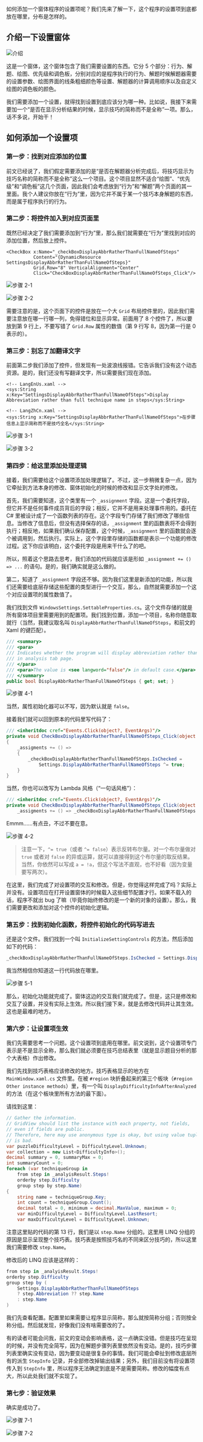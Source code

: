 如何添加一个窗体程序的设置项呢？我们先来了解一下，这个程序的设置项到底都放在哪里，分布是怎样的。



## 介绍一下设置窗体

![介绍](https://images.gitee.com/uploads/images/2021/0124/173740_9bbc650c_1449374.png "Intro.png")

这是一个窗体，这个窗体包含了我们需要设置的东西。它分 5 个部分：行为、解题、绘图、优先级和调色板，分别对应的是程序执行的行为、解题时候解题器需要的设置参数、绘图界面的线条粗细颜色等设置、解题器的计算调用顺序以及自定义绘图的调色板的颜色。

我们需要添加一个设置，就得找到设置到底应该分为哪一种。比如说，我接下来需要加一个“是否在显示分析结果的时候，显示技巧的简称而不是全称”一项。那么，话不多说，开始干！



## 如何添加一个设置项

### 第一步：找到对应添加的位置

前文已经说了，我们假定需要添加的是“是否在解题器分析完成后，将技巧显示为技巧名称的简称而不是全称”这么一个项目。这个项目显然不适合“绘图”、“优先级”和“调色板”这几个页面，因此我们会考虑放到“行为”和“解题”两个页面的其一里面。我个人建议你放在“行为”里，因为它并不属于某一个技巧本身解题的东西，而是属于程序执行的行为。



### 第二步：将控件加入到对应页面里

既然已经决定了我们需要添加到“行为”里，那么我们就需要在“行为”里找到对应的添加位置，然后放上控件。

```xaml
<CheckBox x:Name="_checkBoxDisplayAbbrRatherThanFullNameOfSteps"
          Content="{DynamicResource SettingsDisplayAbbrRatherThanFullNameOfSteps}"
          Grid.Row="8" VerticalAlignment="Center"
          Click="CheckBoxDisplayAbbrRatherThanFullNameOfSteps_Click"/>
```

![步骤 2-1](https://images.gitee.com/uploads/images/2021/0124/173755_3a33b291_1449374.png "Step2-1.png")

![步骤 2-2](https://images.gitee.com/uploads/images/2021/0124/173804_fdb37837_1449374.png "Step2-2.png")

需要注意的是，这个页面下的控件是放在一个大 `Grid` 布局控件里的，因此我们需要注意放在哪一行哪一列，免得错位和显示异常。前面用了 8 个控件了，所以要放到第 9 行上，不要写错了 `Grid.Row` 属性的数值（第 9 行写 8，因为第一行是 0 表示的）。



### 第三步：别忘了加翻译文字

前面第二步我们添加了控件，但发现有一处波浪线报错。它告诉我们没有这个动态资源。是的，我们还没有写翻译文字，所以需要我们现在添加。

```xaml
<!-- LangEnUs.xaml -->
<sys:String x:Key="SettingsDisplayAbbrRatherThanFullNameOfSteps">Display Abbreviation rather than full technique name in steps</sys:String>

<!-- LangZhCn.xaml -->
<sys:String x:Key="SettingsDisplayAbbrRatherThanFullNameOfSteps">在步骤信息上显示简称而不是技巧全名</sys:String>
```

![步骤 3-1](https://images.gitee.com/uploads/images/2021/0124/173814_bba774b1_1449374.png "Step3-1.png")

![步骤 3-2](https://images.gitee.com/uploads/images/2021/0124/173822_e5571b37_1449374.png "Step3-2.png")


### 第四步：给这里添加处理逻辑

接着，我们需要给这个设置项添加处理逻辑了。不过，这一步稍微复杂一点，因为它牵扯到方法本身的修改、窗体初始化的时候的修改和显示文字处的修改。

首先，我们需要知道，这个类里有一个 `_assignment` 字段。这是一个委托字段，但它并不是任何事件成员背后的字段；相反，它并不是用来处理事件用的。委托在 C# 里被设计成了一个函数列表的存在。这个字段专门存储了我们修改了哪些信息。当修改了信息后，但没有选择保存的话，`_assignment` 里的函数表将不会得到执行；相反地，如果我们确认保存配置，这个时候，`_assignment` 里的函数就会逐个被调用到，然后执行。实际上，这个字段里存储的函数都是表示一个功能的修改过程。这下你应该明白，这个委托字段是用来干什么了的吧。

所以，照着这个思路去思考，我们添加的代码就应该是形如 `_assignment += () => ...` 的语句。是的，我们确实就是这么做的。

第二，知道了 `_assignment` 字段还不够。因为我们这里是新添加的功能，所以我们还需要给底层存储这些配置的类型进行一个交互，那么，自然就需要添加一个这个对应设置项的属性数值了。

我们找到文件 `WindowsSettings.SettableProperties.cs`。这个文件存储的就是所有窗体项目里需要用到的配置项。我们找到位置，添加一个项目，名称你随意取就行（当然，我建议取名叫 `DisplayAbbrRatherThanFullNameOfSteps`，和前文的 Xaml 的键匹配）。

```csharp
/// <summary>
/// <para>
/// Indicates whether the program will display abbreviation rather than full name for a technique
/// in analysis tab page.
/// </para>
/// <para>The value is <see langword="false"/> in default case.</para>
/// </summary>
public bool DisplayAbbrRatherThanFullNameOfSteps { get; set; }
```

![步骤 4-1](https://images.gitee.com/uploads/images/2021/0124/173832_70f55758_1449374.png "Step4-1.png")

当然，属性初始化器可以不写，因为默认就是 `false`。

接着我们就可以回到原本的代码里写代码了：

```csharp
/// <inheritdoc cref="Events.Click(object?, EventArgs)"/>
private void CheckBoxDisplayAbbrRatherThanFullNameOfSteps_Click(object sender, RoutedEventArgs e)
{
    _assigments += () =>
    {
        _checkBoxDisplayAbbrRatherThanFullNameOfSteps.IsChecked =
            Settings.DisplayAbbrRatherThanFullNameOfSteps ^= true;
    }
}
```

当然，你也可以改写为 Lambda 风格（“一句话风格”）：

```csharp
/// <inheritdoc cref="Events.Click(object?, EventArgs)"/>
private void CheckBoxDisplayAbbrRatherThanFullNameOfSteps_Click(object sender, RoutedEventArgs e) =>
    _assigments += () => _checkBoxDisplayAbbrRatherThanFullNameOfSteps.IsChecked = Settings.DisplayAbbrRatherThanFullNameOfSteps ^= true;
```

Emmm……有点丑，不过不要在意。

![步骤 4-2](https://images.gitee.com/uploads/images/2021/0124/173843_72e8f2d5_1449374.png "Step4-2.png")

> 注意一下，`^= true`（或者 `^= false`）表示反转布尔量。对一个布尔量做对 `true` 或者对 `false` 的异或运算，就可以直接得到这个布尔量的取反结果。当然，你依然可以写成 `a = !a`，但这个写法不直观，也不好看（因为变量要写两次）。

在这里，我们完成了对设置项的交互和修改。但是，你觉得这样完成了吗？实际上并没有。设置项应在打开设置窗体的时候载入这些细节配置才行。如果不载入的话，程序不就出 bug 了嘛（毕竟你始终修改的是一个新的对象的设置）。那么，我们需要更改和添加对这个控件的初始化逻辑。



### 第五步：找到初始化函数，将控件初始化的代码写进去

还是这个文件。我们找到一个叫 `InitializeSettingControls` 的方法，然后添加如下的代码：

```csharp
_checkBoxDisplayAbbrRatherThanFullNameOfSteps.IsChecked = Settings.DisplayAbbrRatherThanFullNameOfSteps;
```

我当然相信你知道这一行代码放在哪里。

![步骤 5-1](https://images.gitee.com/uploads/images/2021/0124/173852_dc08ece0_1449374.png "Step5-1.png")

那么，初始化功能就完成了。窗体这边的交互我们就完成了。但是，这只是修改和交互了设置，并没有实际上生效。所以我们接下来，就是去修改代码并让其生效。这也是最难的地方。



### 第六步：让设置项生效

我们先需要思考一个问题。这个设置项到底用在哪里。前文说到，这个设置项专门表示是不是显示全称，那么我们就必须要在技巧总结表里（就是显示题目分析的那个大表格）作出修改。

我们先找到技巧表格应该修改的地方。技巧表格显示的地方在 `MainWindow.xaml.cs` 文件里。在被 `#region` 块折叠起来的第三个板块（`#region Other instance methods`）里，有一个叫 `DisplayDifficultyInfoAfterAnalyzed` 的方法（在这个板块里所有方法的最下面）。

请找到这里：

```csharp
// Gather the information.
// GridView should list the instance with each property, not fields,
// even if fields are public.
// Therefore, here may use anonymous type is okay, but using value tuples
// is bad.
var puzzleDifficultyLevel = DifficultyLevel.Unknown;
var collection = new List<DifficultyInfo>();
decimal summary = 0, summaryMax = 0;
int summaryCount = 0;
foreach (var techniqueGroup in
    from step in _analyisResult.Steps!
    orderby step.Difficulty
    group step by step.Name)
{
    string name = techniqueGroup.Key;
    int count = techniqueGroup.Count();
    decimal total = 0, minimum = decimal.MaxValue, maximum = 0;
    var minDifficultyLevel = DifficultyLevel.LastResort;
    var maxDifficultyLevel = DifficultyLevel.Unknown;
```

注意这里贴的代码的第 13 行，我们是以 `step.Name` 分组的。这里用 LINQ 分组的原因是显示呈现整个技巧表。技巧表是按照技巧名的不同来区分技巧的，所以这里我们需要修改 `step.Name`。

修改后的 LINQ 应该是这样的：

```csharp
from step in _analyisResult.Steps!
orderby step.Difficulty
group step by (
    Settings.DisplayAbbrRatherThanFullNameOfSteps
    ? step.Abbreviation ?? step.Name
    : step.Name
)
```

我们先查看配置。配置里如果需要让程序显示简称，那么就按简称分组；否则按全称分组。然后就发现，好像我们没有啥需要改的了。

有的读者可能会问我，前文的变动会影响表格，这一点确实没错。但是技巧在呈现的时候，并没有完全简写，因为在解题步骤列表里依然没有变动。是的，技巧步骤列表里确实没有变动，因为要变动是很复杂的事情。我们可能会牵扯到修改底层所有的派生 `StepInfo` 记录，并全部修改掉输出结果；另外，我们目前没有将设置项传入到 `StepInfo` 里，所以程序无法确定到底是不是需要简称。修改的幅度有点大，所以此处我们就不实现了。



### 第七步：验证效果

确实是成功了。

![步骤 7-1](https://images.gitee.com/uploads/images/2021/0124/173931_c73ada19_1449374.png "Step7-1.png")

![步骤 7-2](https://images.gitee.com/uploads/images/2021/0124/173939_dfb4eb14_1449374.png "Step7-2.png")